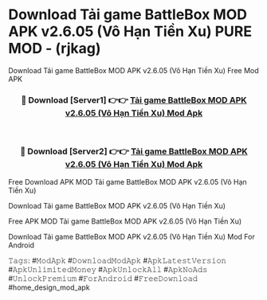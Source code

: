 # Download Tải game BattleBox MOD APK v2.6.05 (Vô Hạn Tiền Xu) PURE MOD - (rjkag)
Download Tải game BattleBox MOD APK v2.6.05 (Vô Hạn Tiền Xu) Free Mod APK

<div align="center">
<h3>🔴 Download [Server1] 👉👉 <a href="https://apk-comot.site?title=Tải_game_BattleBox_MOD_APK_v2.6.05_(Vô_Hạn_Tiền_Xu)">Tải game BattleBox MOD APK v2.6.05 (Vô Hạn Tiền Xu) Mod Apk</a></h3><br>

<h3>🔴 Download [Server2] 👉👉 <a href="https://apk-comot.site?title=Tải_game_BattleBox_MOD_APK_v2.6.05_(Vô_Hạn_Tiền_Xu)">Tải game BattleBox MOD APK v2.6.05 (Vô Hạn Tiền Xu) Mod Apk</a></h3>
</div>


Free Download APK MOD Tải game BattleBox MOD APK v2.6.05 (Vô Hạn Tiền Xu)

Download Tải game BattleBox MOD APK v2.6.05 (Vô Hạn Tiền Xu) 

Free APK MOD Tải game BattleBox MOD APK v2.6.05 (Vô Hạn Tiền Xu) 

Download Tải game BattleBox MOD APK v2.6.05 (Vô Hạn Tiền Xu) Mod For Android

𝚃𝚊𝚐𝚜: #𝙼𝚘𝚍𝙰𝚙𝚔 #𝙳𝚘𝚠𝚗𝚕𝚘𝚊𝚍𝙼𝚘𝚍𝙰𝚙𝚔 #𝙰𝚙𝚔𝙻𝚊𝚝𝚎𝚜𝚝𝚅𝚎𝚛𝚜𝚒𝚘𝚗 #𝙰𝚙𝚔𝚄𝚗𝚕𝚒𝚖𝚒𝚝𝚎𝚍𝙼𝚘𝚗𝚎𝚢 #𝙰𝚙𝚔𝚄𝚗𝚕𝚘𝚌𝚔𝙰𝚕𝚕 #𝙰𝚙𝚔𝙽𝚘𝙰𝚍𝚜 #𝚄𝚗𝚕𝚘𝚌𝚔𝙿𝚛𝚎𝚖𝚒𝚞𝚖 #𝙵𝚘𝚛𝙰𝚗𝚍𝚛𝚘𝚒𝚍 #𝙵𝚛𝚎𝚎𝙳𝚘𝚠𝚗𝚕𝚘𝚊𝚍 #home_design_mod_apk